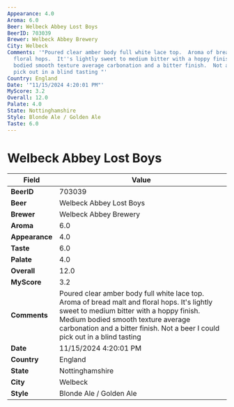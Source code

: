 ```yaml
---
Appearance: 4.0
Aroma: 6.0
Beer: Welbeck Abbey Lost Boys
BeerID: 703039
Brewer: Welbeck Abbey Brewery
City: Welbeck
Comments: '"Poured clear amber body full white lace top.  Aroma of bread malt and
  floral hops.  It''s lightly sweet to medium bitter with a hoppy finish.  Medium
  bodied smooth texture average carbonation and a bitter finish.  Not a beer I  could
  pick out in a blind tasting "'
Country: England
Date: '"11/15/2024 4:20:01 PM"'
MyScore: 3.2
Overall: 12.0
Palate: 4.0
State: Nottinghamshire
Style: Blonde Ale / Golden Ale
Taste: 6.0
---
```


# Welbeck Abbey Lost Boys

| Field         | Value |
|---------------|-------|
| **BeerID** | 703039 |
| **Beer** | Welbeck Abbey Lost Boys |
| **Brewer** | Welbeck Abbey Brewery |
| **Aroma** | 6.0 |
| **Appearance** | 4.0 |
| **Taste** | 6.0 |
| **Palate** | 4.0 |
| **Overall** | 12.0 |
| **MyScore** | 3.2 |
| **Comments** | Poured clear amber body full white lace top.  Aroma of bread malt and floral hops.  It's lightly sweet to medium bitter with a hoppy finish.  Medium bodied smooth texture average carbonation and a bitter finish.  Not a beer I  could pick out in a blind tasting  |
| **Date** | 11/15/2024 4:20:01 PM |
| **Country** | England |
| **State** | Nottinghamshire |
| **City** | Welbeck |
| **Style** | Blonde Ale / Golden Ale |
